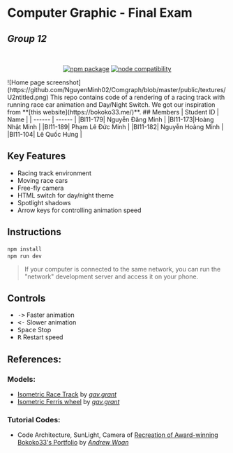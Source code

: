 
# Computer Graphic - Final Exam 
## _Group 12_
<br/>
<p align="center">
  <a href="https://npmjs.com/package/vite"><img src="https://img.shields.io/npm/v/vite.svg" alt="npm package"></a>
  <a href="https://nodejs.org/en/about/releases/"><img src="https://img.shields.io/node/v/vite.svg" alt="node compatibility"></a>
</p>
![Home page screenshot](https://github.com/NguyenMinh02/Comgraph/blob/master/public/textures/U2ntitled.png)
This repo contains code of a rendering of a racing track with running race car animation and Day/Night Switch. We got our inspiration from **[this website](https://bokoko33.me/)**.
## Members
| Student ID | Name |
| ------ | ------ |
|BI11-179| Nguyễn Đăng Minh |
|BI11-173|Hoàng Nhật Minh |
|BI11-189| Phạm Lê Đức Minh |
|BI11-182| Nguyễn Hoàng Minh |
|BI11-104| Lê Quốc Hưng |




## Key Features
- Racing track environment
- Moving race cars
- Free-fly camera
- HTML switch for day/night theme
- Spotlight shadows
- Arrow keys for controlling animation speed

## Instructions

```
npm install
npm run dev
```

>If your computer is connected to the same network, you can run the "network" development server and access it on your phone.
## Controls

- <kbd>-></kbd> Faster animation
- <kbd><-</kbd> Slower animation
- <kbd>Space</kbd> Stop
- <kbd>R</kbd> Restart speed
## References:
### Models:
- [Isometric Race Track](https://sketchfab.com/3d-models/isometric-race-track-daily-render-27-257cbed7fefb43b88663fc1763dbf233) by *[gav.grant](https://sketchfab.com/gav.grant)*
- [Isometric Ferris wheel](https://sketchfab.com/3d-models/isometric-ferris-wheel-daily-render-29-03685bda9cb843d88f550a1f7f393184) by *[gav.grant](https://sketchfab.com/gav.grant)*
### Tutorial Codes:
- Code Architecture, SunLight, Camera of [Recreation of Award-winning Bokoko33's Portfolio](https://github.com/andrewwoan/abigail-bloom-portolio-bokoko33) by *[Andrew Woan](https://www.youtube.com/watch?v=rxTb9ys834w)*